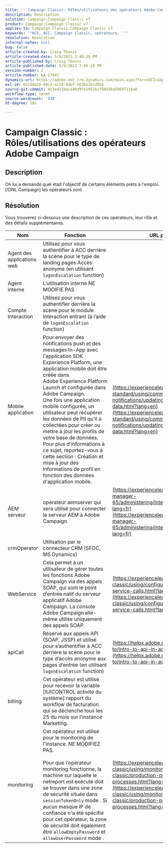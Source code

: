 ```yaml
---
title: '''Campaign Classic: Rôles/utilisateurs des opérateurs Adobe Campaign'
description: Description
solution: Campaign,Campaign Classic v7
product: Campaign,Campaign Classic v7
applies-to: Campaign Classic,Campaign Classic v7
keywords: '"KCS, ACC, Campaign Classic, opérateurs, '''
resolution: Resolution
internal-notes: null
bug: false
article-created-by: Craig Thonis
article-created-date: 5/9/2022 3:40:30 PM
article-published-by: Craig Thonis
article-published-date: 5/9/2022 3:46:38 PM
version-number: 2
article-number: KA-17947
dynamics-url: https://adobe-ent.crm.dynamics.com/main.aspx?forceUCI=1&pagetype=entityrecord&etn=knowledgearticle&id=4d055a56-aecf-ec11-a7b5-00224809c196
exl-id: 6b7d4d26-69cd-4c28-93bf-5638e2bcd0b4
source-git-commit: 0c3e421beca46d9fe1952b1f98538a50697216a0
workflow-type: tm+mt
source-wordcount: '438'
ht-degree: 18%

---
```


# Campaign Classic : Rôles/utilisations des opérateurs Adobe Campaign

## Description

On lui a demandé quel était l&#39;objectif de certains éléments prêts à l&#39;emploi. [!DNL Campaign] les opérateurs sont .

## Résolution


Vous trouverez ci-dessous une description de ces opérateurs, leur rôle et des détails supplémentaires.


| <b>Nom</b> | <b>Fonction</b> | <b>URL pour plus de détails</b> |
| --- | --- | --- |
| Agent des applications web | Utilisez pour vous authentifier à ACC derrière la scène pour le type de landing pages Accès anonyme (en utilisant `logonEscalation` function) |   |
| Agent interne | L’utilisation interne NE MODIFIE PAS |   |
| Compte Interaction | Utilisez pour vous authentifier derrière la scène pour le module Interaction entrant (à l’aide de `logonEscalation` function) |   |
| Mobile application | Pour envoyer des notifications push et des messages In-App avec l&#39;application SDK Experience Platform, une application mobile doit être créée dans Adobe Experience Platform Launch et configurée dans Adobe Campaign.<br>  Une fois une application mobile configurée, un utilisateur peut récupérer les données de PII qu&#39;il a collectées pour créer ou mettre à jour les profils de votre base de données. Pour plus d&#39;informations à ce sujet, reportez-vous à cette section : Création et mise à jour des informations de profil en fonction des données d&#39;application mobile. | [https://experienceleague.adobe.com/docs/campaign-standard/using/communication-channels/push-notifications/updating-profile-with-mobile-app-data.html?lang=en](https://experienceleague.adobe.com/docs/campaign-standard/using/communication-channels/push-notifications/updating-profile-with-mobile-app-data.html?lang=en) |
| AEM serveur | opérateur aemserver qui sera utilisé pour connecter le serveur AEM à Adobe Campaign. | [https://experienceleague.adobe.com/docs/experience-manager-65/administering/integration/campaignonpremise.html?lang=fr](https://experienceleague.adobe.com/docs/experience-manager-65/administering/integration/campaignonpremise.html?lang=fr) |
| crmOperator | Utilisation par le connecteur CRM (SFDC, MS Dynamics) |   |
| WebService | Cela permet à un utilisateur de gérer toutes les fonctions Adobe Campaign via des appels SOAP, qui sont le point d’entrée natif du serveur applicatif Adobe Campaign. La console Adobe Campaign elle-même utilise uniquement des appels SOAP. | [https://experienceleague.adobe.com/docs/campaign-classic/using/configuring-campaign-classic/api/web-service-calls.html?lang=en](https://experienceleague.adobe.com/docs/campaign-classic/using/configuring-campaign-classic/api/web-service-calls.html?lang=en) |
| apiCall | Réservé aux appels API (SOAP, JSSP) et utilisé pour s’authentifier à ACC derrière la scène pour le type d’accès anonyme aux pages d’entrée (en utilisant `logonEscalation` function) | [https://helpx.adobe.com/campaign/classic/how-to/intro-to-api-in-acv6.html](https://helpx.adobe.com/campaign/classic/how-to/intro-to-api-in-acv6.html) |
| billing | Cet opérateur est utilisé pour recevoir la variable [!UICONTROL activité du système] rapport du workflow de facturation qui se déclenche tous les 25 du mois sur l&#39;instance Marketing. |   |
| monitoring | Cet opérateur est utilisé pour le monitoring de l&#39;instance. NE MODIFIEZ PAS. <br><br>  Pour que l&#39;opérateur monitoring fonctionne, la machine sur laquelle le netreport est exécuté doit se trouver dans une zone de sécurité située dans `sessionTokenOnly` mode . Si aucun masque IP de confiance n&#39;a été spécifié pour cet opérateur, la zone de sécurité doit également être `allowEmptyPassword` et `allowUserPassword` mode . | [https://experienceleague.adobe.com/docs/campaign-classic/using/monitoring-campaign-classic/production-procedures/monitoring-processes.html?lang=en](https://experienceleague.adobe.com/docs/campaign-classic/using/monitoring-campaign-classic/production-procedures/monitoring-processes.html?lang=en) |
